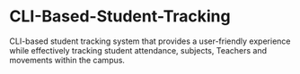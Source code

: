 # CLI-Based-Student-Tracking
CLI-based student tracking system that provides a user-friendly experience while effectively tracking student attendance, subjects, Teachers and movements within the campus. 


